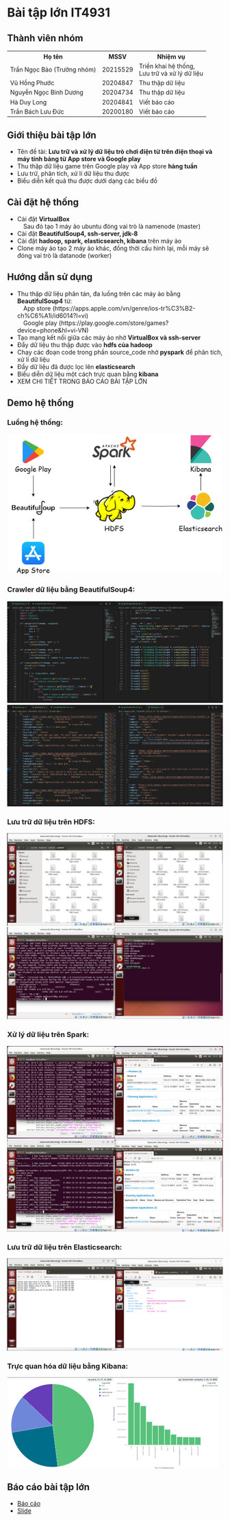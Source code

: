 # Bài tập lớn IT4931 
## Thành viên nhóm
<table>
  <tr>
    <th>Họ tên</th>
    <th>MSSV</th>
    <th>Nhiệm vụ</th>
  </tr>
<tr>
  <td>Trần Ngọc Bảo (Trưởng nhóm)</td>
  <td>20215529</td>
  <td>Triền khai hệ thống, <br> Lưu trữ và xử lý dữ liệu</td>
</tr>
<tr>
  <td>Vũ Hồng Phước</td>
  <td>20204847</td>
  <td>Thu thập dữ liệu</td>
</tr>
<tr>
  <td>Nguyễn Ngọc Bình Dương</td>
  <td>20204734</td>
  <td>Thu thập dữ liệu</td>
</tr>
<tr>
  <td>Hà Duy Long</td>
  <td>20204841</td>
  <td>Viết báo cáo</td>
</tr>
<tr>
  <td>Trần Bách Lưu Đức</td>
  <td>20200180</td>
  <td>Viết báo cáo</td>
</tr>
</table>

## Giới thiệu bài tập lớn
<ul>
  <li>Tên đề tài: <strong>Lưu trữ và xử lý dữ liệu trò chơi điện tử trên điện thoại và máy tính bảng từ App store và Google play</strong></li>
  <li>Thu thập dữ liệu game trên Google play và App store <strong> hàng tuần</strong></li>
  <li>Lưu trữ, phân tích, xử lí dữ liệu thu được</li>
  <li>Biểu diễn kết quả thu được dưới dạng các biểu đồ</li>
</ul>

## Cài đặt hệ thống
<ul>
  <li>Cài đặt <strong>VirtualBox</strong> <br>&emsp;Sau đó tạo 1 máy ảo ubuntu đóng vai trò là namenode (master)</li>
  <li>Cài đặt <strong>BeautifulSoup4, ssh-server, jdk-8</strong></li>
  <li>Cài đặt <strong>hadoop, spark, elasticsearch, kibana</strong> trên máy ảo</li>
  <li>Clone máy ảo tạo 2 máy ảo khác, đồng thời cấu hình lại, mỗi máy sẽ đóng vai trò là datanode (worker)</li>
</ul>

## Hướng dẫn sử dụng 
<ul>
  <li>Thu thập dữ liệu phân tán, đa luồng trên các máy ảo bằng <strong>BeautifulSoup4</strong> từ: <br>&emsp;App store (https://apps.apple.com/vn/genre/ios-tr%C3%B2-ch%C6%A1i/id6014?l=vi) <br>&emsp;Google play (https://play.google.com/store/games?device=phone&hl=vi-VN)</li>
  <li>Tạo mạng kết nối giữa các máy ảo nhờ <strong>VirtualBox và ssh-server</strong></li>
  <li>Đẩy dữ liệu thu thập được vào <strong>hdfs của hadoop</strong></li>
  <li>Chạy các đoạn code trong phần source_code nhờ <strong>pyspark</strong> để phân tích, xử lí dữ liệu</li>
  <li>Đẩy dữ liệu đã được lọc lên <strong>elasticsearch</strong></li>
  <li>Biểu diễn dữ liệu một cách trực quan bằng <strong>kibana</strong></li>
  <li>XEM CHI TIẾT TRONG BÁO CÁO BÀI TẬP LỚN</li>
</ul>

## Demo hệ thống
### Luồng hệ thống:
  <img src="https://github.com/Tran-Ngoc-Bao/AnalyzeGameData/blob/master/report/system-flow.png">
  
### Crawler dữ liệu bằng BeautifulSoup4:
  <img src="https://github.com/Tran-Ngoc-Bao/AnalyzeGameData/blob/master/report/screen-shots/3.2.png">
  <img src="https://github.com/Tran-Ngoc-Bao/AnalyzeGameData/blob/master/report/screen-shots/3.3.png">
  
### Lưu trữ dữ liệu trên HDFS:
  <img src="https://github.com/Tran-Ngoc-Bao/AnalyzeGameData/blob/master/report/screen-shots/3.5.png">
  <img src="https://github.com/Tran-Ngoc-Bao/AnalyzeGameData/blob/master/report/screen-shots/3.6.png">
  
### Xử lý dữ liệu trên Spark:
  <img src="https://github.com/Tran-Ngoc-Bao/AnalyzeGameData/blob/master/report/screen-shots/3.10.png">
  <img src="https://github.com/Tran-Ngoc-Bao/AnalyzeGameData/blob/master/report/screen-shots/3.10sub.png">

### Lưu trữ dữ liệu trên Elasticsearch:
  <img src="https://github.com/Tran-Ngoc-Bao/AnalyzeGameData/blob/master/report/screen-shots/3.11.png">

### Trực quan hóa dữ liệu bằng Kibana:
  <div style="display:flex">
    <img style="width:49%" src="https://github.com/Tran-Ngoc-Bao/AnalyzeGameData/blob/master/report/screen-shots/3.17.png">
    <img style="width:49%" src="https://github.com/Tran-Ngoc-Bao/AnalyzeGameData/blob/master/report/screen-shots/3.15.png">
  </div>

## Báo cáo bài tập lớn
<ul>
  <li><a href="https://github.com/Tran-Ngoc-Bao/AnalyzeGameData/blob/master/report/report.pdf">Báo cáo</a></li>
  <li><a href="https://github.com/Tran-Ngoc-Bao/AnalyzeGameData/blob/master/report/slide.pptx">Slide</a></li>
</ul>
